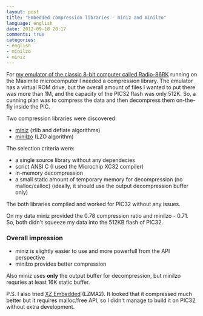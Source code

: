 ```yaml
---
layout: post
title: "Embedded compression libraries - miniz and minilzo"
language: english
date: 2012-09-18 20:17
comments: true
categories: 
- english
- minilzo
- miniz
---
```

For [my emulator of the classic 8-bit computer called Radio-86RK][rk86-maximite]
running on the Maximite microcomputer I needed a compression library.
The emulator has a virtual ROM drive, but the overall amount of files
I wanted to put there was more than 1M, and the capacity of the PIC32
flash was only 512K. So, a cunning plan was to compress the data and then
decompress them on-the-fly inside the PIC.

[rk86-maximite]: https://github.com/begoon/rk86-maximite

Two compression libraries were discovered:

* [miniz][] (zlib and deflate algorithms)
* [minilzo][] (LZO algorithm)

[miniz]: http://code.google.com/p/miniz/
[minilzo]: http://www.oberhumer.com/opensource/lzo/#minilzo

The selection criteria were:

* a single source library without any dependecies
* scrict ANSI C (I used the Microchip XC32 compiler)
* in-memory decompression
* a small static amount of temporary memory for decompression
  (no malloc/calloc) (ideally, it should use the output decompression
  buffer only)

The both libraries compiled and worked for PIC32 without any issues.

On my data miniz provided the 0.78 compression ratio and minilzo - 0.71.
So, both didn't squeeze my data into the 512KB flash of PIC32.

### Overall impression

* miniz is slightly easier to use and more powerfull from the API perspective
* minilzo provides better compression

Also miniz uses **only** the output buffer for decompression, but minilzo
requries at least 16K static buffer.

P.S. I also tried [XZ Embedded][] (LZMA2).  It looked that it compressed
much better but it requires malloc/free API, so I didn't manage to build
it on PIC32 without extra development.

[XZ Embedded]: http://tukaani.org/xz/embedded.html
